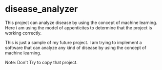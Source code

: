 # disease_analyzer
This project can analyze disease by using the concept of machine learning. Here i am using the model of appenticites to determine that the project is working correctly.


This is just a sample of my future project. I am trying to implement a software that can analyze any kind of disease by using the concept of machine learning.

Note: Don't Try to copy that project.
